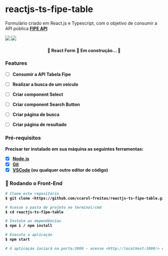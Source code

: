 # reactjs-ts-fipe-table
<p>Formulário criado em React.js e Typescript, com o objetivo de consumir a API pública <b><a href="http://deividfortuna.github.io/fipe/">FIPE API</a><b></p>

<img src="https://img.shields.io/badge/React-20232A?style=for-the-badge&logo=react&logoColor=61DAFB" />
<img src="https://img.shields.io/badge/TypeScript-007ACC?style=for-the-badge&logo=typescript&logoColor=white" />


<h4 align="center"> 
	🚧  React Form 🚀 Em construção...  🚧
</h4>


### Features

- [ ] Consumir a API Tabela Fipe
- [ ] Realizar a busca de um veículo 
- [ ] Criar component Select
- [ ] Criar component Search Button
- [ ] Criar página de busca
- [ ] Criar página de resultado


### Pré-requisitos
<p>Precisar ter instalado em sua máquina as seguintes ferramentas:</p>

- [x] [Node.js](https://nodejs.org/en/)
- [x] [Git](https://git-scm.com)
- [x] [VSCode](https://code.visualstudio.com/) (ou qualquer outro editor de código)

### 🎲 Rodando o Front-End

```bash
# Clone este repositório
$ git clone <https://github.com/ccarol-freitas/reactjs-ts-fipe-table.git>

# Acesse a pasta do projeto no terminal/cmd
$ cd reactjs-ts-fipe-table

# Instale as dependências
$ npm i / npm install

# Execute a aplicação 
$ npm start

# A aplicação inciará na porta:3000 - acesse <http://localhost:3000/> ou na que estiver disponivel em seu computador
```

